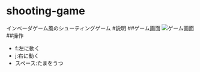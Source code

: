 # shooting-game
インベーダゲーム風のシューティングゲーム
#説明
##ゲーム画面
![ゲーム画面](~/Github/shooting/game.png)
##操作
- f:左に動く
- j:右に動く
- スペース:たまをうつ
